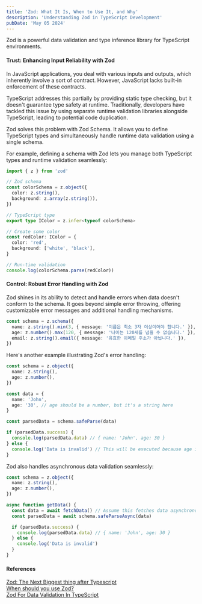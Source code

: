 ```yaml
---
title: 'Zod: What It Is, When to Use It, and Why'
description: 'Understanding Zod in TypeScript Development'
pubDate: 'May 05 2024'
---
```


Zod is a powerful data validation and type inference library for TypeScript environments.

#### Trust: Enhancing Input Reliability with Zod

In JavaScript applications, you deal with various inputs and outputs, which inherently involve a sort of contract. However, JavaScript lacks built-in enforcement of these contracts.

TypeScript addresses this partially by providing static type checking, but it doesn't guarantee type safety at runtime. Traditionally, developers have tackled this issue by using separate runtime validation libraries alongside TypeScript, leading to potential code duplication.

Zod solves this problem with Zod Schema. It allows you to define TypeScript types and simultaneously handle runtime data validation using a single schema.

For example, defining a schema with Zod lets you manage both TypeScript types and runtime validation seamlessly:

```ts
import { z } from 'zod'

// Zod schema
const colorSchema = z.object({
  color: z.string(),
  background: z.array(z.string()),
})

// TypeScript type
export type IColor = z.infer<typeof colorSchema>

// Create some color
const redColor: IColor = {
  color: 'red',
  background: ['white', 'black'],
}

// Run-time validation
console.log(colorSchema.parse(redColor))
```

#### Control: Robust Error Handling with Zod

Zod shines in its ability to detect and handle errors when data doesn't conform to the schema. It goes beyond simple error throwing, offering customizable error messages and additional handling mechanisms.

```ts
const schema = z.schema({
  name: z.string().min(3, { message: '이름은 최소 3자 이상이어야 합니다.' }),
  age: z.number().max(120, { message: '나이는 120세를 넘을 수 없습니다.' }),
  email: z.string().email({ message: '유효한 이메일 주소가 아닙니다.' }),
})
```

Here's another example illustrating Zod's error handling:

```ts
const schema = z.object({
  name: z.string(),
  age: z.number(),
})

const data = {
  name: 'John',
  age: '30', // age should be a number, but it's a string here
}

const parsedData = schema.safeParse(data)

if (parsedData.success) {
  console.log(parsedData.data) // { name: 'John', age: 30 }
} else {
  console.log('Data is invalid') // This will be executed because age is not a number
}
```

Zod also handles asynchronous data validation seamlessly:

```ts
const schema = z.object({
  name: z.string(),
  age: z.number(),
})

async function getData() {
  const data = await fetchData() // Assume this fetches data asynchronously
  const parsedData = await schema.safeParseAsync(data)

  if (parsedData.success) {
    console.log(parsedData.data) // { name: 'John', age: 30 }
  } else {
    console.log('Data is invalid')
  }
}
```

#### References

<a href="https://dev.to/jareechang/zod-the-next-biggest-thing-after-typescript-4phh" target="_blank">Zod: The Next Biggest thing after Typescript</a><br>
<a href="https://www.totaltypescript.com/when-should-you-use-zod" target="_blank">When should you use Zod?</a><br>
<a href="https://codedamn.com/news/javascript/zod-getting-started" target="_blank">Zod For Data Validation In TypeScript</a><br>
